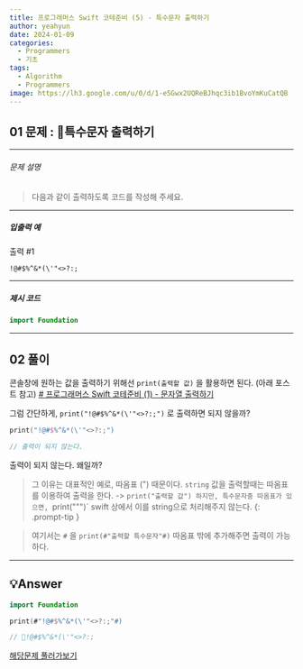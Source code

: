 ```yaml
---
title: 프로그래머스 Swift 코테준비 (5) - 특수문자 출력하기
author: yeahyun
date: 2024-01-09
categories:
  - Programmers
  - 기초
tags:
  - Algorithm
  - Programmers
image: https://lh3.google.com/u/0/d/1-e5Gwx2UQReBJhqc3ib1BvoYmKuCatQB
---
```

## 01 문제 : 특수문자 출력하기

---
###### 문제 설명

>다음과 같이 출력하도록 코드를 작성해 주세요.
  
- ---
##### 입출력 예

출력 #1
```
!@#$%^&*(\'"<>?:;
```

---

##### 제시 코드

```swift
import Foundation
```



---

## 02 풀이

콘솔창에 원하는 값을 출력하기 위해선 `print(출력할 값)` 을 활용하면 된다.
(아래 포스트 참고)
[# 프로그래머스 Swift 코테준비 (1) - 문자열 출력하기](https://yeahyunkim.github.io/posts/%ED%94%84%EB%A1%9C%EA%B7%B8%EB%9E%98%EB%A8%B8%EC%8A%A4-Swift-%EC%BD%94%ED%85%8C%EC%A4%80%EB%B9%84-(1)/)

그럼 간단하게, `print("!@#$%^&*(\'"<>?:;")` 로 출력하면 되지 않을까?
```swift
print("!@#$%^&*(\'"<>?:;")

// 출력이 되지 않는다.
```

출력이 되지 않는다. 왜일까?


>그 이유는 대표적인 예로, 따옴표 (") 때문이다.
`string` 값을 출력할때는 따옴표를 이용하여 출력을 한다. -> `print("출력할 값")
하지만, 특수문자중 따옴표가 있으면, `print(""")` swift 상에서 이를 string으로 처리해주지 않는다.
{: .prompt-tip }


> 여기서는 `#` 을 `print(#"출력할 특수문자"#)` 따옴표 밖에 추가해주면 출력이 가능하다.


---

## 💡Answer

```swift
import Foundation

print(#"!@#$%^&*(\'"<>?:;"#)

// !@#$%^&*(\'"<>?:;
```


[해당문제 풀러가보기](https://school.programmers.co.kr/learn/courses/30/lessons/181948)


